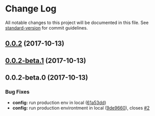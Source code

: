# Change Log

All notable changes to this project will be documented in this file. See [standard-version](https://github.com/conventional-changelog/standard-version) for commit guidelines.

<a name="0.0.2"></a>
## [0.0.2](https://github.com/yussan/react-redux-isomorphic-boilerplate/compare/v0.0.2-beta.1...v0.0.2) (2017-10-13)



<a name="0.0.2-beta.1"></a>
## [0.0.2-beta.1](https://github.com/yussan/react-redux-isomorphic-boilerplate/compare/v0.0.2-beta.0...v0.0.2-beta.1) (2017-10-13)



<a name="0.0.2-beta.0"></a>
## 0.0.2-beta.0 (2017-10-13)


### Bug Fixes

* **config:** run production env in local ([61a53dd](https://github.com/yussan/react-redux-isomorphic-boilerplate/commit/61a53dd))
* **config:** run production environtment in local ([9de9660](https://github.com/yussan/react-redux-isomorphic-boilerplate/commit/9de9660)), closes [#2](https://github.com/yussan/react-redux-isomorphic-boilerplate/issues/2)
